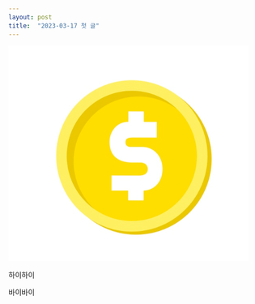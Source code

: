 ```yaml
---
layout: post
title:  "2023-03-17 첫 글"
---
```


![스크린샷_20221213_102356](../images/2023-03-17-first/스크린샷_20221213_102356.png)



하이하이



바이바이

